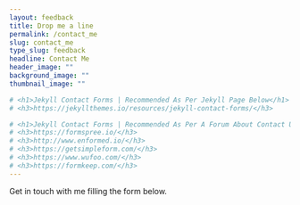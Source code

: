 ```yaml
---
layout: feedback
title: Drop me a line
permalink: /contact_me
slug: contact_me
type_slug: feedback
headline: Contact Me
header_image: ""
background_image: ""
thumbnail_image: ""

# <h1>Jekyll Contact Forms | Recommended As Per Jekyll Page Below</h1>
# <h3>https://jekyllthemes.io/resources/jekyll-contact-forms/</h3>

# <h1>Jekyll Contact Forms | Recommended As Per A Forum About Contact Using Jekyll</h1>
# <h3>https://formspree.io/</h3>
# <h3>http://www.enformed.io/</h3>
# <h3>https://getsimpleform.com/</h3>
# <h3>https://www.wufoo.com/</h3>
# <h3>https://formkeep.com/</h3>
---
```


Get in touch with me filling the form below.